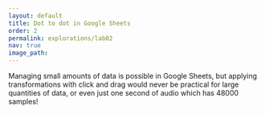 ```yaml
---
layout: default
title: Dot to dot in Google Sheets
order: 2
permalink: explorations/lab02
nav: true
image_path: 
---
```


Managing small amounts of data is possible in Google Sheets, but
applying transformations with click and drag would never be practical
for large quantities of data, or even just one second of audio which
has 48000 samples!
